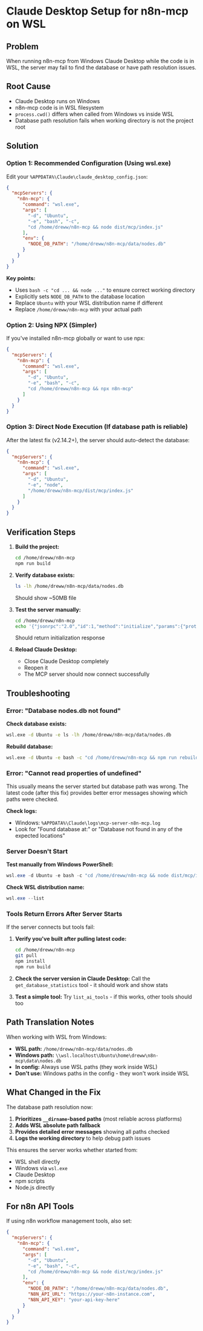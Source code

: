 # Claude Desktop Setup for n8n-mcp on WSL

## Problem
When running n8n-mcp from Windows Claude Desktop while the code is in WSL, the server may fail to find the database or have path resolution issues.

## Root Cause
- Claude Desktop runs on Windows
- n8n-mcp code is in WSL filesystem
- `process.cwd()` differs when called from Windows vs inside WSL
- Database path resolution fails when working directory is not the project root

## Solution

### Option 1: Recommended Configuration (Using wsl.exe)

Edit your `%APPDATA%\Claude\claude_desktop_config.json`:

```json
{
  "mcpServers": {
    "n8n-mcp": {
      "command": "wsl.exe",
      "args": [
        "-d", "Ubuntu",
        "-e", "bash", "-c",
        "cd /home/dreww/n8n-mcp && node dist/mcp/index.js"
      ],
      "env": {
        "NODE_DB_PATH": "/home/dreww/n8n-mcp/data/nodes.db"
      }
    }
  }
}
```

**Key points:**
- Uses `bash -c "cd ... && node ..."` to ensure correct working directory
- Explicitly sets `NODE_DB_PATH` to the database location
- Replace `Ubuntu` with your WSL distribution name if different
- Replace `/home/dreww/n8n-mcp` with your actual path

### Option 2: Using NPX (Simpler)

If you've installed n8n-mcp globally or want to use npx:

```json
{
  "mcpServers": {
    "n8n-mcp": {
      "command": "wsl.exe",
      "args": [
        "-d", "Ubuntu",
        "-e", "bash", "-c",
        "cd /home/dreww/n8n-mcp && npx n8n-mcp"
      ]
    }
  }
}
```

### Option 3: Direct Node Execution (If database path is reliable)

After the latest fix (v2.14.2+), the server should auto-detect the database:

```json
{
  "mcpServers": {
    "n8n-mcp": {
      "command": "wsl.exe",
      "args": [
        "-d", "Ubuntu",
        "-e", "node",
        "/home/dreww/n8n-mcp/dist/mcp/index.js"
      ]
    }
  }
}
```

## Verification Steps

1. **Build the project:**
   ```bash
   cd /home/dreww/n8n-mcp
   npm run build
   ```

2. **Verify database exists:**
   ```bash
   ls -lh /home/dreww/n8n-mcp/data/nodes.db
   ```
   Should show ~50MB file

3. **Test the server manually:**
   ```bash
   cd /home/dreww/n8n-mcp
   echo '{"jsonrpc":"2.0","id":1,"method":"initialize","params":{"protocolVersion":"2024-11-05","capabilities":{},"clientInfo":{"name":"test","version":"1.0"}}}' | node dist/mcp/index.js
   ```
   Should return initialization response

4. **Reload Claude Desktop:**
   - Close Claude Desktop completely
   - Reopen it
   - The MCP server should now connect successfully

## Troubleshooting

### Error: "Database nodes.db not found"

**Check database exists:**
```bash
wsl.exe -d Ubuntu -e ls -lh /home/dreww/n8n-mcp/data/nodes.db
```

**Rebuild database:**
```bash
wsl.exe -d Ubuntu -e bash -c "cd /home/dreww/n8n-mcp && npm run rebuild"
```

### Error: "Cannot read properties of undefined"

This usually means the server started but database path was wrong. The latest code (after this fix) provides better error messages showing which paths were checked.

**Check logs:**
- Windows: `%APPDATA%\Claude\logs\mcp-server-n8n-mcp.log`
- Look for "Found database at:" or "Database not found in any of the expected locations"

### Server Doesn't Start

**Test manually from Windows PowerShell:**
```powershell
wsl.exe -d Ubuntu -e bash -c "cd /home/dreww/n8n-mcp && node dist/mcp/index.js"
```

**Check WSL distribution name:**
```powershell
wsl.exe --list
```

### Tools Return Errors After Server Starts

If the server connects but tools fail:

1. **Verify you've built after pulling latest code:**
   ```bash
   cd /home/dreww/n8n-mcp
   git pull
   npm install
   npm run build
   ```

2. **Check the server version in Claude Desktop:**
   Call the `get_database_statistics` tool - it should work and show stats

3. **Test a simple tool:**
   Try `list_ai_tools` - if this works, other tools should too

## Path Translation Notes

When working with WSL from Windows:

- **WSL path:** `/home/dreww/n8n-mcp/data/nodes.db`
- **Windows path:** `\\wsl.localhost\Ubuntu\home\dreww\n8n-mcp\data\nodes.db`
- **In config:** Always use WSL paths (they work inside WSL)
- **Don't use:** Windows paths in the config - they won't work inside WSL

## What Changed in the Fix

The database path resolution now:

1. **Prioritizes `__dirname`-based paths** (most reliable across platforms)
2. **Adds WSL absolute path fallback**
3. **Provides detailed error messages** showing all paths checked
4. **Logs the working directory** to help debug path issues

This ensures the server works whether started from:
- WSL shell directly
- Windows via `wsl.exe`
- Claude Desktop
- npm scripts
- Node.js directly

## For n8n API Tools

If using n8n workflow management tools, also set:

```json
{
  "mcpServers": {
    "n8n-mcp": {
      "command": "wsl.exe",
      "args": [
        "-d", "Ubuntu",
        "-e", "bash", "-c",
        "cd /home/dreww/n8n-mcp && node dist/mcp/index.js"
      ],
      "env": {
        "NODE_DB_PATH": "/home/dreww/n8n-mcp/data/nodes.db",
        "N8N_API_URL": "https://your-n8n-instance.com",
        "N8N_API_KEY": "your-api-key-here"
      }
    }
  }
}
```
